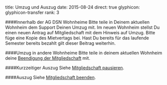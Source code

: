 title: Umzug und Auszug
date: 2015-08-24
direct: true
glyphicon: glyphicon-transfer
rank: 3


####Innerhalb der AG DSN Wohnheime
Bitte teile in Deinem aktuellen Wohnheim dem Support Deinen Umzug mit.
Im neuen Wohnheim stellst Du einen neuen Antrag auf Mitgliedschaft mit dem Hinweis auf Umzug. Bitte füge eine Kopie des Mietvertags bei. Hast Du bereits für das laufende Semester bereits bezahlt gilt dieser Beitrag weiterhin.

####Umzug in andere Wohnheime
Bitte teile in deinem aktuellen Wohnheim deine [Beendigung der Mitgliedschaft](../membership/termination) mit.

####Kurzzeitiger Auszug
Siehe [Mitgliedschaft pausieren](../membership/suspension).

####Auszug
Siehe [Mitgliedschaft beenden](../membership/terminate).
